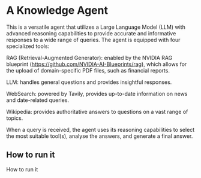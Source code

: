 # A Knowledge Agent 

This is a versatile agent that utilizes a Large Language Model (LLM) with advanced reasoning capabilities to provide accurate and informative responses to a wide range of queries. The agent is equipped with four specialized tools:

RAG (Retrieval-Augmented Generator): enabled by the NVIDIA RAG blueprint (https://github.com/NVIDIA-AI-Blueprints/rag), which allows for the upload of domain-specific PDF files, such as financial reports.

LLM: handles general questions and provides insightful responses.

WebSearch: powered by Tavily, provides up-to-date information on news and date-related queries.

Wikipedia: provides authoritative answers to questions on a vast range of topics.

When a query is received, the agent uses its reasoning capabilities to select the most suitable tool(s), analyse the answers, and generate a final answer.


## How to run it
How to run it






